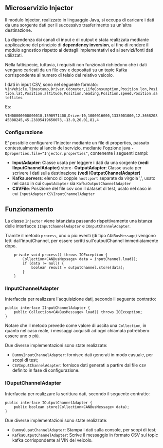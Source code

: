 ## Microservizio Injector

Il modulo Injector, realizzato in linguaggio Java, si occupa di caricare i dati da una sorgente dati per il successivo trasferimento su un'altra 
destinazione.

La dipendenza dai canali di input e di output è stata realizzata mediante applicazione del principio di __dependency inversion__, al fine di rendere il modulo agnostico rispetto ai dettagli implementativi ed ai servizi/fonti dati utilizzati.

Nella fattispecie, tuttavia, i requisiti non funzionali richiedono che i dati vengano caricati da un file csv e depositati su un topic Kafka corrispondente al numero di telaio del relativo veicolo.

I dati in input CSV, sono nel seguente formato:
`VinVehicle,Timestamp,Driver,Odometer,LifeConsumption,Position.lon,Position.lat,Position.altitude,Position.heading,Position.speed,Position.satellites`

Es:

`VIN00000000000010,1590971400,Driver10,1000016000,1333001000,12.366820845888245,45.23895419650073,-13.0,20.01,81,4`


### Configurazione
E' possibile configurare l'Injector mediante un file di properties, passato contestualmente al lancio del servizio, 
mediante l'opzione java `-Dproperties.file="Injector.properties"`, contenente i seguenti campi:

- **InputAdapter**: Classe usata per leggere i dati da una sorgente __(vedi IInputChannelAdapter)__
store- **OutputAdapter**: Classe usata per scrivere i dati sulla destinazione  __(vedi IOutputChannelAdapter)__
- **Kafka.servers**: elenco di coppie `host:port` separate da virgola ',', usato nel caso in cui `OuputAdapter` sia `KafkaOutputChannelAdapter`  
- **CSVFile**: Posizione del file csv con il dataset di test, usato nel caso in cui `InputAdapter` `CSVInputChannelAdapter`

## Funzionamento
La classe `Injector` viene istanziata passando rispettivamente una istanza delle interfacce `IInputChannelAdapter` e 
`IOnputChannelAdapter`.

Tramite il metodo `process`, uno o più eventi (di tipo `CANBusMessage`) vengono letti dall'inputChannel, per essere 
scritti sull'outputChannel immediatamente dopo. 

```
    private void process() throws IOException {
        Collection<CANBusMessage> data = inputChannel.load();
        if (data != null) {
            boolean result = outputChannel.store(data);
        }
    }
```

### IInputChannelAdapter
Interfaccia per realizzare l'acquisizione dati, secondo il seguente contratto:
```
public interface IInputChannelAdapter {
    public Collection<CANBusMessage> load() throws IOException;
}
```
Notare che il metodo prevede come valore di uscita una `Collection`, in quanto nel caso reale, i messaggi acquisiti ad 
ogni chiamata potrebbero essere uno o più.

Due diverse implementazioni sono state realizzate:
- `DummyInputChannelAdapter`: fornisce dati generati in modo casuale, per scopi di test;
- `CSVInputChannelAdapter`: fornisce dati generati a partire dal file csv definito in fase di configurazione.


### IOuputChannelAdapter
Interfaccia per realizzare la scrittura dati, secondo il seguente contratto:
```
public interface IOutputChannelAdapter {
    public boolean store(Collection<CANBusMessage> data);
}
```

Due diverse implementazioni sono state realizzate:
- `DummyOuputChannelAdapter`: Stampa i dati sulla console, per scopi di test;
- `KafkaOutputChannelAdapter`: Scrive il messaggio in formato CSV sul topic kafka corrispondente al VIN del veicolo.